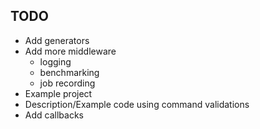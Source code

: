 
TODO
------
* Add generators
* Add more middleware
   - logging
   - benchmarking
   - job recording
* Example project
* Description/Example code using command validations
* Add callbacks
